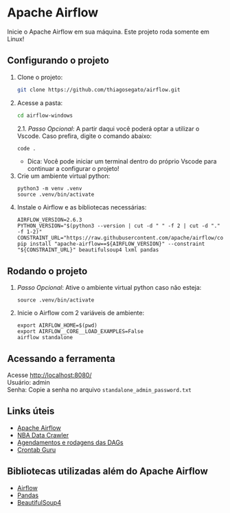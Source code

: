 # Apache Airflow
Inicie o Apache Airflow em sua máquina. Este projeto roda somente em Linux!


## Configurando o projeto
1. Clone o projeto:
    ```bash
    git clone https://github.com/thiagosegato/airflow.git
    ```
2. Acesse a pasta:
    ```bash
    cd airflow-windows
    ```
    2.1. <i>Passo Opcional</i>: A partir daqui você poderá optar a utilizar o Vscode. Caso prefira, digite o comando abaixo:
      ```bash
      code .
      ```
      * Dica: Você pode iniciar um terminal dentro do próprio Vscode para continuar a configurar o projeto!
3. Crie um ambiente virtual python:
    ```
    python3 -m venv .venv
    source .venv/bin/activate
    ```
4. Instale o Airflow e as bibliotecas necessárias:
    ```
    AIRFLOW_VERSION=2.6.3
    PYTHON_VERSION="$(python3 --version | cut -d " " -f 2 | cut -d "." -f 1-2)"
    CONSTRAINT_URL="https://raw.githubusercontent.com/apache/airflow/constraints-${AIRFLOW_VERSION}/constraints-${PYTHON_VERSION}.txt"
    pip install "apache-airflow==${AIRFLOW_VERSION}" --constraint "${CONSTRAINT_URL}" beautifulsoup4 lxml pandas
    ```

## Rodando o projeto
1. <i>Passo Opcional</i>: Ative o ambiente virtual python caso não esteja:
    ```
    source .venv/bin/activate
    ```
2. Inicie o Airflow com 2 variáveis de ambiente:
    ```
    export AIRFLOW_HOME=$(pwd)
    export AIRFLOW__CORE__LOAD_EXAMPLES=False
    airflow standalone
    ```

## Acessando a ferramenta
Acesse [http://localhost:8080/](http://localhost:8080/)<br>
Usuário: admin<br>
Senha: Copie a senha no arquivo `standalone_admin_password.txt`

## Links úteis
- [Apache Airflow](https://airflow.apache.org/)
- [NBA Data Crawler](https://github.com/caiocolares/nba-crawler-airflow)
- [Agendamentos e rodagens das DAGs](https://airflow.apache.org/docs/apache-airflow/stable/core-concepts/dag-run.html)
- [Crontab Guru](https://crontab.guru/)

## Bibliotecas utilizadas além do Apache Airflow
- [Airflow](https://airflow.apache.org/)
- [Pandas](https://pandas.pydata.org/)
- [BeautifulSoup4](https://pypi.org/project/beautifulsoup4/)
